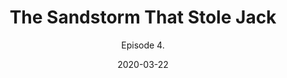 ---
#NOTES: don't use "#" or ":" those mess with the code
# What is the name of the episode?
title: The Sandstorm That Stole Jack
# What is the subtotitle of the episode? this will show up in the
subtitle: Episode 4.

# NO CHANGE don't change this 
#VVVVVVVVVVVVVVVVVVVVVVVVVVVVVVVVVVVVVVVVVVVVVVV
layout: default
comments: true

# Add +1 to the latest episode. This controls where in the grid the episode will show up
#e.g if the latest episode is number 8, this episode should be number 9
modal-id: 4
# Creation date
date: 2020-03-22
#main image. image should go in img/portfolio
img: sandstorm.png
#thumbnail image. image should go in img/portfolio
thumbnail: default-thumbnail.png
#description of the image when hoving over, useful to the visually impaired
alt:
#date that will be displayed
project-date: Mar 2020
#who participated?
guests: Mathilde - Matt - Paul
#noir, sci-fi and such
genre: Mistery

description: This week on The Offer join Paul, Matt Lovelace (Zmack, Zut Alors), and Mathilde Chirol (Impro Fou Fou) for a story of resolutions gone wrong, hooligans and their dreams of movie star success, and ... sand. A lot of sand.

#link to the individual episodes in each platform
spoti-link: https://open.spotify.com/episode/3Yyh86zJM2JRXfWYHzfvZS
apple-link: https://podcasts.apple.com/us/podcast/the-sandstorm-that-stole-jack-the-offer-episode-4/id1501625817?i=1000469813991
tunein-link: https://tunein.com/podcasts/Comedy-Podcasts/The-Offer-p1300957/?topicId=140670599
switcher-link: https://www.stitcher.com/podcast/the-offer-an-improv-podcast/e/68392142

---